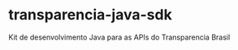 transparencia-java-sdk
======================

Kit de desenvolvimento Java para as APIs do Transparencia Brasil
